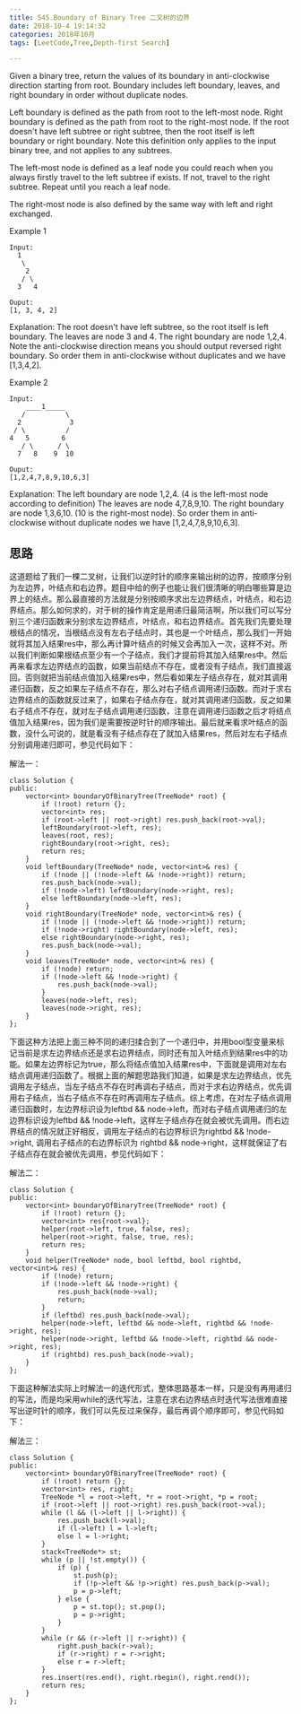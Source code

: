 ```yaml
---
title: 545.Boundary of Binary Tree 二叉树的边界
date: 2018-10-4 19:14:32    
categories: 2018年10月
tags: [LeetCode,Tree,Depth-first Search]

---
```

 


Given a binary tree, return the values of its boundary in anti-clockwise direction starting from root. Boundary includes left boundary, leaves, and right boundary in order without duplicate nodes.

Left boundary is defined as the path from root to the left-most node. Right boundary is defined as the path from root to the right-most node. If the root doesn't have left subtree or right subtree, then the root itself is left boundary or right boundary. Note this definition only applies to the input binary tree, and not applies to any subtrees.

The left-most node is defined as a leaf node you could reach when you always firstly travel to the left subtree if exists. If not, travel to the right subtree. Repeat until you reach a leaf node.

The right-most node is also defined by the same way with left and right exchanged.


<!-- more -->



Example 1

	Input:
	  1
	   \
	    2
	   / \
	  3   4

	Ouput:
	[1, 3, 4, 2]

Explanation:
The root doesn't have left subtree, so the root itself is left boundary.
The leaves are node 3 and 4.
The right boundary are node 1,2,4. Note the anti-clockwise direction means you should output reversed right boundary.
So order them in anti-clockwise without duplicates and we have [1,3,4,2].


Example 2

	Input:
	    ____1_____
	   /          \
	  2            3
	 / \          /
	4   5        6   
	   / \      / \
	  7   8    9  10  

	Ouput:
	[1,2,4,7,8,9,10,6,3]

Explanation:
The left boundary are node 1,2,4. (4 is the left-most node according to definition)
The leaves are node 4,7,8,9,10.
The right boundary are node 1,3,6,10. (10 is the right-most node).
So order them in anti-clockwise without duplicate nodes we have [1,2,4,7,8,9,10,6,3].


## 思路


这道题给了我们一棵二叉树，让我们以逆时针的顺序来输出树的边界，按顺序分别为左边界，叶结点和右边界。题目中给的例子也能让我们很清晰的明白哪些算是边界上的结点。那么最直接的方法就是分别按顺序求出左边界结点，叶结点，和右边界结点。那么如何求的，对于树的操作肯定是用递归最简洁啊，所以我们可以写分别三个递归函数来分别求左边界结点，叶结点，和右边界结点。首先我们先要处理根结点的情况，当根结点没有左右子结点时，其也是一个叶结点，那么我们一开始就将其加入结果res中，那么再计算叶结点的时候又会再加入一次，这样不对。所以我们判断如果根结点至少有一个子结点，我们才提前将其加入结果res中。然后再来看求左边界结点的函数，如果当前结点不存在，或者没有子结点，我们直接返回。否则就把当前结点值加入结果res中，然后看如果左子结点存在，就对其调用递归函数，反之如果左子结点不存在，那么对右子结点调用递归函数。而对于求右边界结点的函数就反过来了，如果右子结点存在，就对其调用递归函数，反之如果右子结点不存在，就对左子结点调用递归函数，注意在调用递归函数之后才将结点值加入结果res，因为我们是需要按逆时针的顺序输出。最后就来看求叶结点的函数，没什么可说的，就是看没有子结点存在了就加入结果res，然后对左右子结点分别调用递归即可，参见代码如下：



解法一：

	class Solution {
	public:
	    vector<int> boundaryOfBinaryTree(TreeNode* root) {
	        if (!root) return {};
	        vector<int> res;
	        if (root->left || root->right) res.push_back(root->val);
	        leftBoundary(root->left, res);
	        leaves(root, res);
	        rightBoundary(root->right, res);
	        return res;
	    }
	    void leftBoundary(TreeNode* node, vector<int>& res) {
	        if (!node || (!node->left && !node->right)) return;
	        res.push_back(node->val);
	        if (!node->left) leftBoundary(node->right, res);
	        else leftBoundary(node->left, res);
	    }
	    void rightBoundary(TreeNode* node, vector<int>& res) {
	        if (!node || (!node->left && !node->right)) return;
	        if (!node->right) rightBoundary(node->left, res);
	        else rightBoundary(node->right, res);
	        res.push_back(node->val);
	    }
	    void leaves(TreeNode* node, vector<int>& res) {
	        if (!node) return;
	        if (!node->left && !node->right) {
	            res.push_back(node->val);
	        }
	        leaves(node->left, res);
	        leaves(node->right, res);
	    }
	};



下面这种方法把上面三种不同的递归揉合到了一个递归中，并用bool型变量来标记当前是求左边界结点还是求右边界结点，同时还有加入叶结点到结果res中的功能。如果左边界标记为true，那么将结点值加入结果res中，下面就是调用对左右结点调用递归函数了。根据上面的解题思路我们知道，如果是求左边界结点，优先调用左子结点，当左子结点不存在时再调右子结点，而对于求右边界结点，优先调用右子结点，当右子结点不存在时再调用左子结点。综上考虑，在对左子结点调用递归函数时，左边界标识设为leftbd && node->left，而对右子结点调用递归的左边界标识设为leftbd && !node->left，这样左子结点存在就会被优先调用。而右边界结点的情况就正好相反，调用左子结点的右边界标识为rightbd && !node->right, 调用右子结点的右边界标识为 rightbd && node->right，这样就保证了右子结点存在就会被优先调用，参见代码如下：



解法二：


	class Solution {
	public:
	    vector<int> boundaryOfBinaryTree(TreeNode* root) {
	        if (!root) return {};
	        vector<int> res{root->val};
	        helper(root->left, true, false, res);
	        helper(root->right, false, true, res);
	        return res;
	    }
	    void helper(TreeNode* node, bool leftbd, bool rightbd, vector<int>& res) {
	        if (!node) return;
	        if (!node->left && !node->right) {
	            res.push_back(node->val);
	            return;
	        }
	        if (leftbd) res.push_back(node->val);
	        helper(node->left, leftbd && node->left, rightbd && !node->right, res);
	        helper(node->right, leftbd && !node->left, rightbd && node->right, res);
	        if (rightbd) res.push_back(node->val);
	    }
	};


下面这种解法实际上时解法一的迭代形式，整体思路基本一样，只是没有再用递归的写法，而是均采用while的迭代写法，注意在求右边界结点时迭代写法很难直接写出逆时针的顺序，我们可以先反过来保存，最后再调个顺序即可，参见代码如下：



解法三：

	class Solution {
	public:
	    vector<int> boundaryOfBinaryTree(TreeNode* root) {
	        if (!root) return {};
	        vector<int> res, right;
	        TreeNode *l = root->left, *r = root->right, *p = root;
	        if (root->left || root->right) res.push_back(root->val);
	        while (l && (l->left || l->right)) {
	            res.push_back(l->val);
	            if (l->left) l = l->left;
	            else l = l->right;
	        }
	        stack<TreeNode*> st;
	        while (p || !st.empty()) {
	            if (p) {
	                st.push(p);
	                if (!p->left && !p->right) res.push_back(p->val);
	                p = p->left;
	            } else {
	                p = st.top(); st.pop();
	                p = p->right;
	            }
	        }
	        while (r && (r->left || r->right)) {
	            right.push_back(r->val);
	            if (r->right) r = r->right;
	            else r = r->left;
	        }
	        res.insert(res.end(), right.rbegin(), right.rend());
	        return res;
	    }
	};
